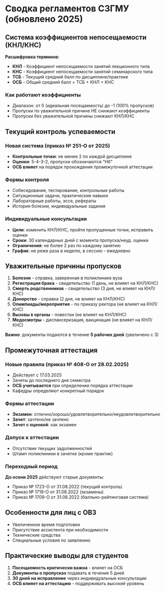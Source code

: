# Сводка регламентов СЗГМУ (обновлено 2025)

## Система коэффициентов непосещаемости (КНЛ/КНС)

**Расшифровка терминов:**
- **КНЛ** - Коэффициент непосещаемости занятий лекционного типа
- **КНС** - Коэффициент непосещаемости занятий семинарского типа
- **ТСБ** - Текущий средний балл по дисциплине/практике
- **ОСБ** - Общий средний балл = ТСБ + КНЛ + КНС

### Как работают коэффициенты
- Диапазон: от 0 (идеальная посещаемость) до -1 (100% пропусков)
- Пропуски по уважительной причине НЕ снижают коэффициенты
- Пропуски без уважительной причины снижают КНЛ/КНС

## Текущий контроль успеваемости

### Новая система (приказ № 251-О от 2025)
- **Контрольные точки**: не менее 2 по каждой дисциплине
- **Оценки**: 5-4-3-2, пропуски обозначаются "Нб"
- **ОСБ влияет** на порядок прохождения промежуточной аттестации

### Формы контроля
- Собеседования, тестирование, контрольные работы
- Ситуационные задачи, практические навыки
- Лабораторные работы, эссе, рефераты
- История болезни, индивидуальные задания

### Индивидуальные консультации
- **Цели**: изменить КНЛ/КНС, пройти пропущенные точки, исправить оценки
- **Сроки**: 30 календарных дней с момента пропуска/неуд. оценки
- **Ограничения**: не более 2 раз по каждому занятию
- **График**: не реже раза в неделю, в сессию - ежедневно

## Уважительные причины пропусков

1. **Болезни** - справка, заверенная в поликлинике вуза
2. **Регистрация брака** - свидетельство (1 день, не влияет на КНЛ/КНС)
3. **Смерть родственников** - свидетельство (3 дня, не влияет на КНЛ/КНС)
4. **Донорство** - справка (2 дня, не влияет на КНЛ/КНС)
5. **Олимпиады/мероприятия** - по приказу ректора (не влияет на КНЛ/КНС)
6. **Вызовы в органы** - повестки (не влияет на КНЛ/КНС)
7. **Медосмотры** - диспансеризация, вакцинация (не влияет на КНЛ/КНС)

**Важно**: документы подаются в течение **5 рабочих дней** (увеличено с 3)

## Промежуточная аттестация

### Новые правила (приказ № 408-О от 28.02.2025)
- Действует с 17.03.2025
- Зачеты до последнего дня семестра
- **ОСБ учитывается** при определении порядка аттестации
- Кафедры определяют конкретный порядок

### Формы аттестации
- **Экзамен**: отлично/хорошо/удовлетворительно/неудовлетворительно
- **Зачет**: зачтено/не зачтено
- **Зачет с оценкой**: как экзамен

### Допуск к аттестации
- Отсутствие текущих задолженностей
- Штамп поликлиники в зачетке (кроме практик)

### Переходный период
**До осени 2025** действуют старые документы:
- Приказ № 1723-О от 31.08.2022 (текущий контроль)
- Приказ № 1719-О от 31.08.2022 (экзамены)
- Приказ № 1709-О от 31.08.2022 (балльно-рейтинговая система)

## Особенности для лиц с ОВЗ
- Увеличенное время подготовки
- Присутствие ассистента при необходимости
- Технические средства
- Специальные условия по заявлению

## Практические выводы для студентов
1. **Посещаемость критически важна** - влияет на ОСБ
2. **Документы о пропусках** подавать в течение 5 дней
3. **30 дней на исправление** через индивидуальные консультации
4. **ОСБ влияет на аттестацию** - поддерживать высокий уровень